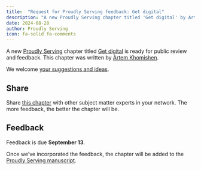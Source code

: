 ```yaml
---
title:  "Request for Proudly Serving feedback: Get digital"
description: "A new Proudly Serving chapter titled 'Get digital' by Artem Khomishen is ready for public review and feedback."
date: 2024-08-28
author: Proudly Serving
icon: fa-solid fa-comments
---
```


A new [Proudly Serving](/) chapter titled [Get digital](/contents/get-digital) is ready for public review and feedback. This chapter was written by [Artem Khomishen](/people/artem-khomishen).

We welcome [your suggestions and ideas](/contents/get-digital).

## Share

Share [this chapter](/contents/get-digital) with other subject matter experts in your network. The more feedback, the better the chapter will be.

## Feedback

Feedback is due **September 13**.

Once we’ve incorporated the feedback, the chapter will be added to the [Proudly Serving manuscript](/manuscript/).

